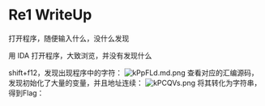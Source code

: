# Re1 WriteUp
打开程序，随便输入什么，没什么发现

用 IDA 打开程序，大致浏览，并没有发现什么

shift+f12，发现出现程序中的字符：
![kPpFLd.md.png](https://s2.ax1x.com/2019/01/20/kPpFLd.md.png)
查看对应的汇编源码，发现初始化了大量的变量，并且地址连续：
![kPCQVs.png](https://s2.ax1x.com/2019/01/20/kPCQVs.png)
将其转化为字符串，得到Flag：

<!--stackedit_data:
eyJoaXN0b3J5IjpbMzAzODIwNDMzLDExMjU3NjU1ODgsNTUyMz
E2NjI1XX0=
-->